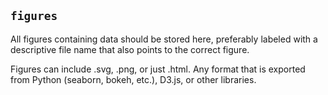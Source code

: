 ## `figures`

All figures containing data should be stored here, preferably labeled with a descriptive file name that also points to the correct figure.

Figures can include .svg, .png, or just .html. Any format that is exported from Python (seaborn, bokeh, etc.), D3.js, or other libraries.
